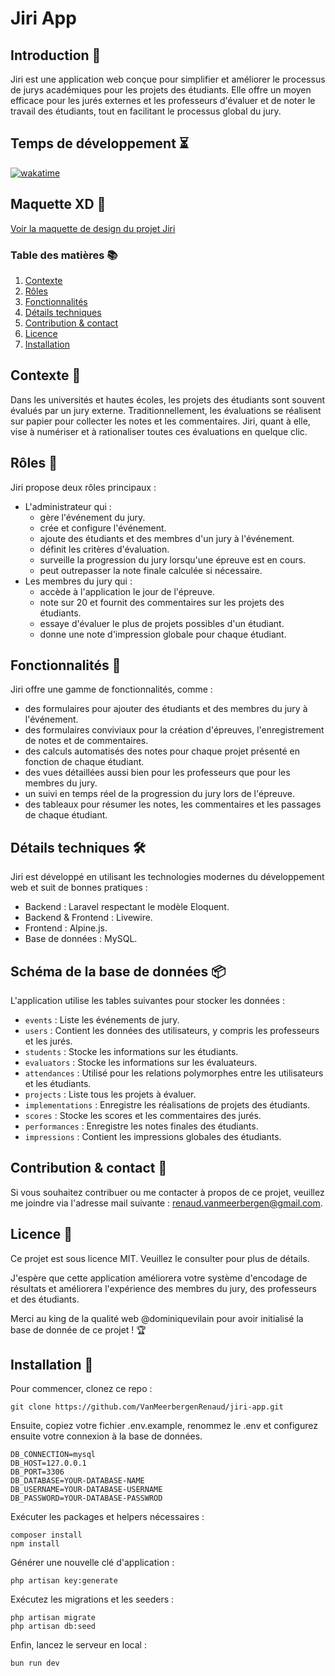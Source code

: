 # Jiri App

## Introduction 📝

Jiri est une application web conçue pour simplifier et améliorer le processus de jurys académiques
pour les projets des étudiants. Elle offre un moyen efficace pour les jurés externes et les professeurs
d'évaluer et de noter le travail des étudiants, tout en facilitant le processus global du jury.

## Temps de développement ⏳
[![wakatime](https://wakatime.com/badge/user/1670a16f-54ce-43ec-b39d-ee5818d373cc/project/018cf965-a750-44f4-9927-022fdd9d1d45.svg)](https://wakatime.com/badge/user/1670a16f-54ce-43ec-b39d-ee5818d373cc/project/018cf965-a750-44f4-9927-022fdd9d1d45)

## Maquette XD 🎨
[Voir la maquette de design du projet Jiri](https://xd.adobe.com/view/dd388c92-53ab-407b-9e69-4056ba7d9f75-886b/)

### Table des matières 📚
1. [Contexte](#contexte)
2. [Rôles](#rôles)
3. [Fonctionnalités](#fonctionnalités)
4. [Détails techniques](#schéma-de-la-base-de-données)
5. [Contribution & contact](#contribution--contact)
6. [Licence](#licence)
7. [Installation](#installation)

## Contexte 📖

Dans les universités et hautes écoles, les projets des étudiants sont souvent évalués par un jury
externe. Traditionnellement, les évaluations se réalisent sur papier pour collecter les notes
et les commentaires. Jiri, quant à elle, vise à numériser et à rationaliser toutes ces 
évaluations en quelque clic.

## Rôles 👨‍

Jiri propose deux rôles principaux :
- L'administrateur qui :
    - gère l'événement du jury.
    - crée et configure l'événement.
    - ajoute des étudiants et des membres d'un jury à l'événement.
    - définit les critères d'évaluation.
    - surveille la progression du jury lorsqu'une épreuve est en cours.
    - peut outrepasser la note finale calculée si nécessaire.
- Les membres du jury qui :
    - accède à l'application le jour de l'épreuve.
    - note sur 20 et fournit des commentaires sur les projets des étudiants.
    - essaye d'évaluer le plus de projets possibles d'un étudiant.
    - donne une note d'impression globale pour chaque étudiant.

## Fonctionnalités 🚀

Jiri offre une gamme de fonctionnalités, comme :

- des formulaires pour ajouter des étudiants et des membres du jury à l'événement.
- des formulaires conviviaux pour la création d'épreuves, l'enregistrement de notes et de commentaires.
- des calculs automatisés des notes pour chaque projet présenté en fonction de chaque étudiant.
- des vues détaillées aussi bien pour les professeurs que pour les membres du jury.
- un suivi en temps réel de la progression du jury lors de l'épreuve.
- des tableaux pour résumer les notes, les commentaires et les passages de chaque étudiant.

## Détails techniques 🛠️

Jiri est développé en utilisant les technologies modernes du développement web et suit de bonnes pratiques :

- Backend : Laravel respectant le modèle Eloquent.
- Backend & Frontend : Livewire.
- Frontend : Alpine.js.
- Base de données : MySQL.

## Schéma de la base de données 📦

L'application utilise les tables suivantes pour stocker les données :

- `events` : Liste les événements de jury.
- `users` : Contient les données des utilisateurs, y compris les professeurs et les jurés.
- `students` : Stocke les informations sur les étudiants.
- `evaluators` : Stocke les informations sur les évaluateurs.
- `attendances` : Utilisé pour les relations polymorphes entre les utilisateurs et les étudiants.
- `projects` : Liste tous les projets à évaluer.
- `implementations` : Enregistre les réalisations de projets des étudiants.
- `scores` : Stocke les scores et les commentaires des jurés.
- `performances` : Enregistre les notes finales des étudiants.
- `impressions` : Contient les impressions globales des étudiants.

## Contribution & contact 🤝

Si vous souhaitez contribuer ou me contacter à propos de ce projet, veuillez me joindre 
via l'adresse mail suivante : [renaud.vanmeerbergen@gmail.com](mailto:renaud.vanmeerbergen@gmail.com).

## Licence 📜

Ce projet est sous licence MIT. Veuillez le consulter pour plus de détails.

J'espère que cette application améliorera votre système d'encodage de résultats et améliorera
l'expérience des membres du jury, des professeurs et des étudiants.

Merci au king de la qualité web @dominiquevilain pour avoir initialisé la base de donnée de ce projet ! 🏆

## Installation 🎉

Pour commencer, clonez ce repo :
```
git clone https://github.com/VanMeerbergenRenaud/jiri-app.git
```
Ensuite, copiez votre fichier .env.example, renommez le .env et configurez ensuite votre connexion à la base de données.
```
DB_CONNECTION=mysql
DB_HOST=127.0.0.1
DB_PORT=3306
DB_DATABASE=YOUR-DATABASE-NAME
DB_USERNAME=YOUR-DATABASE-USERNAME
DB_PASSWORD=YOUR-DATABASE-PASSWROD
```
Exécuter les packages et helpers nécessaires :
```
composer install
npm install
```
Générer une nouvelle clé d'application :
```
php artisan key:generate
```
Exécutez les migrations et les seeders :
```
php artisan migrate
php artisan db:seed
```
Enfin, lancez le serveur en local :
```
bun run dev
```
